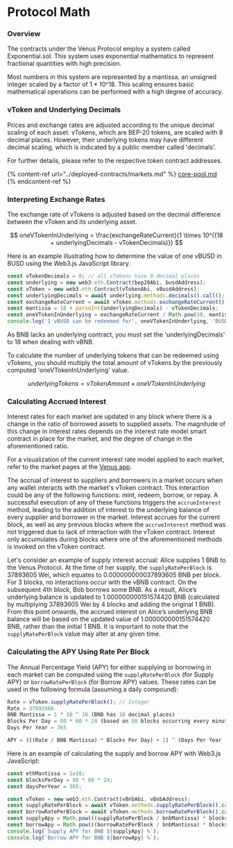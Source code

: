 # Protocol Math

### Overview

The contracts under the Venus Protocol employ a system called Exponential.sol. This system uses exponential mathematics to represent fractional quantities with high precision.

Most numbers in this system are represented by a mantissa, an unsigned integer scaled by a factor of 1 \* 10^18. This scaling ensures basic mathematical operations can be performed with a high degree of accuracy.

### vToken and Underlying Decimals

Prices and exchange rates are adjusted according to the unique decimal scaling of each asset. vTokens, which are BEP-20 tokens, are scaled with 8 decimal places. However, their underlying tokens may have different decimal scaling, which is indicated by a public member called 'decimals'.

For further details, please refer to the respective token contract addresses.

{% content-ref url="../deployed-contracts/markets.md" %}
[core-pool.md](../deployed-contracts/markets.md)
{% endcontent-ref %}

### Interpreting Exchange Rates

The exchange rate of vTokens is adjusted based on the decimal difference between the vToken and its underlying asset.

$$
oneVTokenInUnderlying = \frac{exchangeRateCurrent}{1 \times 10^{(18 + underlyingDecimals - vTokenDecimals)}}
$$

Here is an example illustrating how to determine the value of one vBUSD in BUSD using the Web3.js JavaScript library.

```javascript
const vTokenDecimals = 8; // all vTokens have 8 decimal places
const underlying = new web3.eth.Contract(bep20Abi, busdAddress);
const vToken = new web3.eth.Contract(vTokenAbi, vBusdAddress);
const underlyingDecimals = await underlying.methods.decimals().call();
const exchangeRateCurrent = await vToken.methods.exchangeRateCurrent().call();
const mantissa = 18 + parseInt(underlyingDecimals) - vTokenDecimals;
const oneVTokenInUnderlying = exchangeRateCurrent / Math.pow(10, mantissa);
console.log('1 vBUSD can be redeemed for', oneVTokenInUnderlying, 'BUSD');
```

As BNB lacks an underlying contract, you must set the 'underlyingDecimals' to 18 when dealing with vBNB.

To calculate the number of underlying tokens that can be redeemed using vTokens, you should multiply the total amount of vTokens by the previously computed 'oneVTokenInUnderlying' value.

$$
underlyingTokens = vTokenAmount \times oneVTokenInUnderlying
$$

### Calculating Accrued Interest

Interest rates for each market are updated in any block where there is a change in the ratio of borrowed assets to supplied assets. The magnitude of this change in interest rates depends on the interest rate model smart contract in place for the market, and the degree of change in the aforementioned ratio.

For a visualization of the current interest rate model applied to each market, refer to the market pages at the [Venus app](https://app.venus.io).

The accrual of interest to suppliers and borrowers in a market occurs when any wallet interacts with the market's vToken contract. This interaction could be any of the following functions: mint, redeem, borrow, or repay. A successful execution of any of these functions triggers the `accrueInterest` method, leading to the addition of interest to the underlying balance of every supplier and borrower in the market. Interest accrues for the current block, as well as any previous blocks where the `accrueInterest` method was not triggered due to lack of interaction with the vToken contract. Interest only accumulates during blocks where one of the aforementioned methods is invoked on the vToken contract.

Let's consider an example of supply interest accrual: Alice supplies 1 BNB to the Venus Protocol. At the time of her supply, the `supplyRatePerBlock` is 37893605 Wei, which equates to 0.000000000037893605 BNB per block. For 3 blocks, no interactions occur with the vBNB contract. On the subsequent 4th block, Bob borrows some BNB. As a result, Alice’s underlying balance is updated to 1.000000000151574420 BNB (calculated by multiplying 37893605 Wei by 4 blocks and adding the original 1 BNB). From this point onwards, the accrued interest on Alice’s underlying BNB balance will be based on the updated value of 1.000000000151574420 BNB, rather than the initial 1 BNB. It is important to note that the `supplyRatePerBlock` value may alter at any given time.

### Calculating the APY Using Rate Per Block

The Annual Percentage Yield (APY) for either supplying or borrowing in each market can be computed using the `supplyRatePerBlock` (for Supply APY) or `borrowRatePerBlock` (for Borrow APY) values. These rates can be used in the following formula (assuming a daily compound):

```javascript
Rate = vToken.supplyRatePerBlock(); // Integer
Rate = 37893566
BNB Mantissa = 1 * 10 ^ 18 (BNB has 18 decimal places)
Blocks Per Day = 80 * 60 * 24 (based on 80 blocks occurring every minute on BNB Chain)
Days Per Year = 365

APY = (((Rate / BNB Mantissa) * Blocks Per Day) + 1) ^ (Days Per Year - 1) * 100
```

Here is an example of calculating the supply and borrow APY with Web3.js JavaScript:

```javascript
const ethMantissa = 1e18;
const blocksPerDay = 80 * 60 * 24;
const daysPerYear = 365;

const vToken = new web3.eth.Contract(vBnbAbi, vBnbAddress);
const supplyRatePerBlock = await vToken.methods.supplyRatePerBlock().call();
const borrowRatePerBlock = await vToken.methods.borrowRatePerBlock().call();
const supplyApy = Math.pow(((supplyRatePerBlock / bnbMantissa) * blocksPerDay) + 1, daysPerYear - 1) * 100;
const borrowApy = Math.pow(((borrowRatePerBlock / bnbMantissa) * blocksPerDay) + 1, daysPerYear - 1) * 100;
console.log(`Supply APY for BNB ${supplyApy} %`);
console.log(`Borrow APY for BNB ${borrowApy} %`);
```

